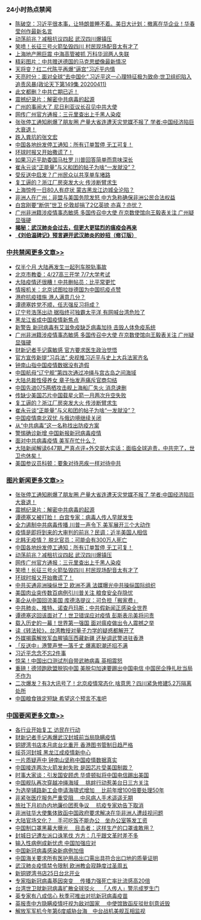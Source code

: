 <div class="catlist">
<h3>24小时热点禁闻</h3>
<ul>
<li><a href="https://github.com/fqnews/bnews/blob/master/cbnews/20200412/1310620.md">陈破空：习近平很本事，让特朗普睡不着。美日大计划：撤离在华企业！华春莹创作最新名言 </a></li>
<li><a href="https://github.com/fqnews/bnews/blob/master/topimagenews/20200412/1310676.md">动荡前兆？减租抗议四起 武汉四川爆镇压</a></li>
<li><a href="https://github.com/fqnews/bnews/blob/master/topimagenews/20200412/1310674.md">笑喷！长征三号火箭坠毁四川 村民现场配音太有才了</a></li>
<li><a href="https://github.com/fqnews/bnews/blob/master/cnnews/20200412/1311112.md">上海地产圈巨震 中海高管被抓 万科华润两人失联</a></li>
<li><a href="https://github.com/fqnews/bnews/blob/master/cbnews/20200412/1310623.md">精彩图片：中共赠送德国的马克思塑像最新情况</a></li>
<li><a href="https://github.com/fqnews/bnews/blob/master/comments/20200412/1310855.md">天将变？红二代陈平再爆“逼宫”习近平内情</a></li>
<li><a href="https://github.com/fqnews/bnews/blob/master/cbnews/20200412/1310618.md">天亮时分：面对全球“去中国化”,习近平这一心理特征极为致命;世卫组织陷入追责风暴(政论天下第149集 20200411) </a></li>
<li><a href="https://github.com/fqnews/bnews/blob/master/finance/20200412/1310713.md">此文都删？中共亡期已近！</a></li>
<li><a href="https://github.com/fqnews/bnews/blob/master/comments/20200412/1310987.md">震撼纪录片：解密中共病毒的起源</a></li>
<li><a href="https://github.com/fqnews/bnews/blob/master/cbnews/20200412/1310690.md">广州的事闹大了 尼日利亚议长召见中共大使</a></li>
<li><a href="https://github.com/fqnews/bnews/blob/master/topimagenews/20200412/1310675.md">网传广州官方通报：三元里查出上千黑人染疫</a></li>
<li><a href="https://github.com/fqnews/bnews/blob/master/topimagenews/20200412/1311156.md">张张停工通知刷爆了朋友圈 产量大省连遭天灾党媒不报了 学者:中国经济陷巨大衰退！</a></li>
<li><a href="https://github.com/fqnews/bnews/blob/master/ssgc/20200412/1311149.md">跌入粪坑的张文宏</a></li>
<li><a href="https://github.com/fqnews/bnews/blob/master/topimagenews/20200412/1311004.md">中国各地纷发停工通知：所有订单暂停 无工可复！</a></li>
<li><a href="https://github.com/fqnews/bnews/blob/master/topimagenews/20200412/1310673.md">环球时报又开始撒谎了！</a></li>
<li><a href="https://github.com/fqnews/bnews/blob/master/cbnews/20200412/1310689.md">如果习近平助委国马杜罗 川普回答简单而意味深长</a></li>
<li><a href="https://github.com/fqnews/bnews/blob/master/cbnews/20200412/1311092.md">崔永元谈“正能量”与义和团的帖子为啥“一发就没”？</a></li>
<li><a href="https://github.com/fqnews/bnews/blob/master/cbnews/20200412/1310968.md">受反送中启发？广州民众以共享单车堵路</a></li>
<li><a href="https://github.com/fqnews/bnews/blob/master/cbnews/20200412/1311095.md">复工逼的？浙江厂房突发大火 传涉断臂求生</a></li>
<li><a href="https://github.com/fqnews/bnews/blob/master/cbnews/20200412/1310990.md">上海惊传一日80人有症状 蒙古黑龙江边城全沦陷？</a></li>
<li><a href="https://github.com/fqnews/bnews/blob/master/worldnews/usa/20200412/1310652.md">非洲人在广州：非盟与美国务院发怒 中方急称确保非洲公民合法权益</a></li>
<li><a href="https://github.com/fqnews/bnews/blob/master/worldnews/20200412/1311021.md">白宫刚要“断供”世卫 伦敦却捐了2亿英镑 亦喜？亦忧？</a></li>
<li><a href="https://github.com/fqnews/bnews/blob/master/cbnews/20200412/1311166.md">广州非洲籍涉疫情事态敏感 多国传召中大使 在京数使馆向王毅表关注 广州疑显强硬</a></li>
<li><b><a href="https://github.com/fqnews/bnews/blob/master/comments/20200211/1275071.md" target="_blank">揭秘：武汉肺炎会过去，但更大更猛烈的瘟疫会再来</a></b></li>
<li><b><a href="https://github.com/fqnews/bnews/blob/master/comments/20200207/1272816.md" target="_blank">《刘伯温碑记》预言避开武汉肺炎的妙招（修订版）</a></b></li>
</ul>
</div>

<div class="catlist">
<h3><a href="https://github.com/fqnews/bnews/blob/master/cbnews/" target="_blank">中共禁闻</a><span><a href="https://github.com/fqnews/bnews/blob/master/cbnews/" target="_blank" rel="nofollow">更多文章>></a></span></h3>
<ul>
<li><a href="https://github.com/fqnews/bnews/blob/master/cbnews/20200413/1311253.md" target="_blank">仅半个月 大陆再发生一起列车脱轨事故</a></li>
<li><a href="https://github.com/fqnews/bnews/blob/master/cbnews/20200413/1311231.md" target="_blank">北京市教委：4/27高三开学 7/7大学考试</a></li>
<li><a href="https://github.com/fqnews/bnews/blob/master/cbnews/20200413/1311224.md" target="_blank">大陆疫情还很糟！中共删帖员：比平常更忙</a></li>
<li><a href="https://github.com/fqnews/bnews/blob/master/cbnews/20200413/1311194.md" target="_blank">情报机关：北京试图拉拢德国为中国抗疫点赞</a></li>
<li><a href="https://github.com/fqnews/bnews/blob/master/cbnews/20200412/1311186.md" target="_blank">港府抗疫措施 港人满意几分？</a></li>
<li><a href="https://github.com/fqnews/bnews/blob/master/cbnews/20200412/1311180.md" target="_blank">谭德塞姓党不顺，任志强反习将成？</a></li>
<li><a href="https://github.com/fqnews/bnews/blob/master/cbnews/20200412/1311177.md" target="_blank">辽宁号浩荡出动 据指终可独霸太平洋 有网喊台湾危险了</a></li>
<li><a href="https://github.com/fqnews/bnews/blob/master/cbnews/20200412/1311171.md" target="_blank">黑龙江省成中国疫情新焦点</a></li>
<li><a href="https://github.com/fqnews/bnews/blob/master/cbnews/20200412/1311167.md" target="_blank">新警告 新冠病毒有艾滋免疫缺乏病毒加持 击毁人体免疫系统</a></li>
<li><a href="https://github.com/fqnews/bnews/blob/master/cbnews/20200412/1311166.md" target="_blank">广州非洲籍涉疫情事态敏感 多国传召中大使 在京数使馆向王毅表关注 广州疑显强硬</a></li>
<li><a href="https://github.com/fqnews/bnews/blob/master/cbnews/20200412/1311160.md" target="_blank">财新记者手记露敏感 官方要求医生政治觉悟</a></li>
<li><a href="https://github.com/fqnews/bnews/blob/master/cbnews/20200412/1311155.md" target="_blank">官方宣传新提“习兵法” 央视推习近平与史上大兵法家齐名</a></li>
<li><a href="https://github.com/fqnews/bnews/blob/master/cbnews/20200412/1311146.md" target="_blank">钟南山指中国疫情数据没有造假</a></li>
<li><a href="https://github.com/fqnews/bnews/blob/master/cbnews/20200412/1311134.md" target="_blank">中国航母“辽宁舰”第四次通过冲绳与宫古岛之间海域</a></li>
<li><a href="https://github.com/fqnews/bnews/blob/master/cbnews/20200412/1311106.md" target="_blank">大陆总裁性侵养女 章子怡发声痛斥官商勾结</a></li>
<li><a href="https://github.com/fqnews/bnews/blob/master/cbnews/20200412/1311099.md" target="_blank">中国先进075两栖攻击舰上海船厂失火 消息速删</a></li>
<li><a href="https://github.com/fqnews/bnews/blob/master/cbnews/20200412/1311098.md" target="_blank">传缺少美国芯片中国载星火箭一月两次升空失败</a></li>
<li><a href="https://github.com/fqnews/bnews/blob/master/cbnews/20200412/1311095.md" target="_blank">复工逼的？浙江厂房突发大火 传涉断臂求生</a></li>
<li><a href="https://github.com/fqnews/bnews/blob/master/cbnews/20200412/1311092.md" target="_blank">崔永元谈“正能量”与义和团的帖子为啥“一发就没”？</a></li>
<li><a href="https://github.com/fqnews/bnews/blob/master/cbnews/20200412/1311091.md" target="_blank">中国疫情南北双忧 与俄边境继续关闭</a></li>
<li><a href="https://github.com/fqnews/bnews/blob/master/comments/20200412/1311062.md" target="_blank">从“中共病毒”这一名称找出防疫方案</a></li>
<li><a href="https://github.com/fqnews/bnews/blob/master/cbnews/20200412/1311090.md" target="_blank">警惕确诊新增 中国新报新冠病毒疫情</a></li>
<li><a href="https://github.com/fqnews/bnews/blob/master/cbnews/20200412/1311088.md" target="_blank">面对中共病毒疫情 美军在忙什么？</a></li>
<li><a href="https://github.com/fqnews/bnews/blob/master/cbnews/20200412/1311040.md" target="_blank">大陆新闻解读647期_严真点评+外交部大实话：面临全球追责，中共完了，世卫也休矣！</a></li>
<li><a href="https://github.com/fqnews/bnews/blob/master/cbnews/20200412/1311034.md" target="_blank">美国参议员科顿：要象对待恶疾一样对待中共</a></li>

</ul>
</div>
<div class="catlist">
<h3><a href="https://github.com/fqnews/bnews/blob/master/topimagenews/" target="_blank">图片新闻</a><span><a href="https://github.com/fqnews/bnews/blob/master/topimagenews/" target="_blank" rel="nofollow">更多文章>></a></span></h3>
<ul>
<li><a href="https://github.com/fqnews/bnews/blob/master/topimagenews/20200412/1311156.md" target="_blank">张张停工通知刷爆了朋友圈 产量大省连遭天灾党媒不报了 学者:中国经济陷巨大衰退！</a></li>
<li><a href="https://github.com/fqnews/bnews/blob/master/comments/20200412/1310987.md" target="_blank">震撼纪录片：解密中共病毒的起源</a></li>
<li><a href="https://github.com/fqnews/bnews/blob/master/topimagenews/20200412/1311028.md" target="_blank">谭德塞又被打脸！ 白宫专家：病毒人传人早就发生</a></li>
<li><a href="https://github.com/fqnews/bnews/blob/master/topimagenews/20200412/1311027.md" target="_blank">全力遏制中共病毒传播 川普一声令下 美军展开三个大动作</a></li>
<li><a href="https://github.com/fqnews/bnews/blob/master/topimagenews/20200412/1311026.md" target="_blank">疫情是即将到来的大审判的前兆？民调：近半美国人相信</a></li>
<li><a href="https://github.com/fqnews/bnews/blob/master/topimagenews/20200412/1311020.md" target="_blank">北韩无疫情？ 脱北官员：可能会有300万人死亡</a></li>
<li><a href="https://github.com/fqnews/bnews/blob/master/topimagenews/20200412/1311004.md" target="_blank">中国各地纷发停工通知：所有订单暂停 无工可复！</a></li>
<li><a href="https://github.com/fqnews/bnews/blob/master/topimagenews/20200412/1310676.md" target="_blank">动荡前兆？减租抗议四起 武汉四川爆镇压</a></li>
<li><a href="https://github.com/fqnews/bnews/blob/master/topimagenews/20200412/1310675.md" target="_blank">网传广州官方通报：三元里查出上千黑人染疫</a></li>
<li><a href="https://github.com/fqnews/bnews/blob/master/topimagenews/20200412/1310674.md" target="_blank">笑喷！长征三号火箭坠毁四川 村民现场配音太有才了</a></li>
<li><a href="https://github.com/fqnews/bnews/blob/master/topimagenews/20200412/1310673.md" target="_blank">环球时报又开始撒谎了！</a></li>
<li><a href="https://github.com/fqnews/bnews/blob/master/topimagenews/20200412/1310672.md" target="_blank">中共买通非洲操纵世卫 欧洲不满 法媒曝光中共操纵国际组织</a></li>
<li><a href="https://github.com/fqnews/bnews/blob/master/topimagenews/20200412/1310671.md" target="_blank">美国肉业突传数百病例引川普关注 粮食安全存隐忧</a></li>
<li><a href="https://github.com/fqnews/bnews/blob/master/topimagenews/20200412/1310670.md" target="_blank">美企从中国回流美国 库德洛提议：可负担「搬家费」</a></li>
<li><a href="https://github.com/fqnews/bnews/blob/master/topimagenews/20200411/1310562.md" target="_blank">中共肺炎、推特、诺查丹玛斯：中共假新闻正感染全世界</a></li>
<li><a href="https://github.com/fqnews/bnews/blob/master/topimagenews/20200411/1310561.md" target="_blank">谭德塞这回该面对了！世卫错误应对疫情 彭斯表示美将问责</a></li>
<li><a href="https://github.com/fqnews/bnews/blob/master/topimagenews/20200411/1310463.md" target="_blank">载入历史的一幕！世界第一强国 面对瘟疫做出令人震撼之举</a></li>
<li><a href="https://github.com/fqnews/bnews/blob/master/comments/20200411/1310189.md" target="_blank">读《转法轮》，台湾教授对量子力学的疑惑都解开了</a></li>
<li><a href="https://github.com/fqnews/bnews/blob/master/topimagenews/20200411/1310310.md" target="_blank">外媒揭露解放军血腥镇压西藏新疆 还秘调武警进驻香港</a></li>
<li><a href="https://github.com/fqnews/bnews/blob/master/topimagenews/20200411/1310296.md" target="_blank">「反送中」港警声誉一落千丈 爆离职潮还招不满</a></li>
<li><a href="https://github.com/fqnews/bnews/blob/master/topimagenews/20200411/1310206.md" target="_blank">习近平念念不忘2件事</a></li>
<li><a href="https://github.com/fqnews/bnews/blob/master/topimagenews/20200410/1310163.md" target="_blank">惊呆！中国出口测试剂自带武肺病毒 英相震怒</a></li>
<li><a href="https://github.com/fqnews/bnews/blob/master/topimagenews/20200410/1310133.md" target="_blank">重磅！德领跑欧盟脱钩中国 美脱勾加速要踢出中国电信 中国民企挣扎批当局不作为</a></li>
<li><a href="https://github.com/fqnews/bnews/blob/master/topimagenews/20200410/1310034.md" target="_blank">二次爆发？有3大讯号了！北京疫情常态化 啥意思？四川紧急修建5.2万隔离处所</a></li>
<li><a href="https://github.com/fqnews/bnews/blob/master/topimagenews/20200410/1309960.md" target="_blank">中国粮食铁定短缺 希望这个预言不准吧</a></li>

</ul>
</div>
<div class="catlist">
<h3><a href="https://github.com/fqnews/bnews/blob/master/headline/" target="_blank">中国要闻</a><span><a href="https://github.com/fqnews/bnews/blob/master/headline/" target="_blank" rel="nofollow">更多文章>></a></span></h3>
<ul>
<li><a href="https://github.com/fqnews/bnews/blob/master/headline/20200413/1311219.md" target="_blank">各行业开始复工 访民在行动</a></li>
<li><a href="https://github.com/fqnews/bnews/blob/master/headline/20200413/1311214.md" target="_blank">财新记者手记再爆武汉封城前当局隐瞒疫情</a></li>
<li><a href="https://github.com/fqnews/bnews/blob/master/headline/20200413/1311213.md" target="_blank">铜锣湾书店本月底台北重开 香港图书管制日趋严格</a></li>
<li><a href="https://github.com/fqnews/bnews/blob/master/headline/20200413/1311212.md" target="_blank">绥芬河封城 黑龙江成疫情新中心</a></li>
<li><a href="https://github.com/fqnews/bnews/blob/master/headline/20200413/1311190.md" target="_blank">一片质疑声中 钟南山坚称中国疫情数据真实</a></li>
<li><a href="https://github.com/fqnews/bnews/blob/master/headline/20200413/1311189.md" target="_blank">中国接连两次火箭发射失败 是因芯片受美国制裁？</a></li>
<li><a href="https://github.com/fqnews/bnews/blob/master/headline/20200412/1311185.md" target="_blank">时事大家谈：引发国安顾虑 华盛顿拟将中国电信踢出美国</a></li>
<li><a href="https://github.com/fqnews/bnews/blob/master/headline/20200412/1311170.md" target="_blank">中国舰队再次穿越冲绳海域　  挑衅行动惹美台日三方关注</a></li>
<li><a href="https://github.com/fqnews/bnews/blob/master/headline/20200412/1311169.md" target="_blank">为选举铺路新工会申请海啸式增加　  比前年增100倍要处理50年</a></li>
<li><a href="https://github.com/fqnews/bnews/blob/master/headline/20200412/1311162.md" target="_blank">非紧张医疗服务严重受阻　  中风病人手术遥遥无期</a></li>
<li><a href="https://github.com/fqnews/bnews/blob/master/headline/20200412/1311161.md" target="_blank">旅社下月初办内地廉价团惹争议　  抗疫专家劝告下取消</a></li>
<li><a href="https://github.com/fqnews/bnews/blob/master/headline/20200412/1311147.md" target="_blank">非洲驻华大使集体致函中国政府要求解决在华非洲人遭歧视问题</a></li>
<li><a href="https://github.com/fqnews/bnews/blob/master/headline/20200412/1311145.md" target="_blank">大陆官场文化？　手可吃饭不能办公　坐办公室等发工资</a></li>
<li><a href="https://github.com/fqnews/bnews/blob/master/headline/20200412/1311144.md" target="_blank">中国制口罩黑幕大曝光　  目击者：这样生产的口罩谁敢用？</a></li>
<li><a href="https://github.com/fqnews/bnews/blob/master/headline/20200412/1311143.md" target="_blank">封城日记遭左派口诛笔伐    方方：几乎跟文革时差不多</a></li>
<li><a href="https://github.com/fqnews/bnews/blob/master/headline/20200412/1311142.md" target="_blank">输入性病例成新忧虑 中国加强应对</a></li>
<li><a href="https://github.com/fqnews/bnews/blob/master/headline/20200412/1311030.md" target="_blank">中国新冠病毒感染新病例加倍</a></li>
<li><a href="https://github.com/fqnews/bnews/blob/master/headline/20200412/1310806.md" target="_blank">中国海关要求所有医护用品出口需出具符合出口地的质量证明</a></li>
<li><a href="https://github.com/fqnews/bnews/blob/master/headline/20200412/1310805.md" target="_blank">武汉肺炎疫情禁令限制   欧洲教会寂静度过圣周五</a></li>
<li><a href="https://github.com/fqnews/bnews/blob/master/headline/20200412/1310804.md" target="_blank">新铜锣湾书店25日台北开业</a></li>
<li><a href="https://github.com/fqnews/bnews/blob/master/headline/20200412/1310803.md" target="_blank">专家指新冠病毒基因突变　 传播力强死亡率比流感高20倍</a></li>
<li><a href="https://github.com/fqnews/bnews/blob/master/headline/20200412/1310802.md" target="_blank">台湾世卫就新冠病毒扩散全球驳火　 「人传人」警示成罗生门</a></li>
<li><a href="https://github.com/fqnews/bnews/blob/master/headline/20200412/1310801.md" target="_blank">英专家有八成信心  秋季可推出对抗新冠病毒疫苗</a></li>
<li><a href="https://github.com/fqnews/bnews/blob/master/headline/20200412/1310800.md" target="_blank">英报责中方隐瞒疫情吁视为敌对国家　 中使馆致函反驳批刻意诋毁</a></li>
<li><a href="https://github.com/fqnews/bnews/blob/master/headline/20200412/1310799.md" target="_blank">解放军军机今年第6度威胁台海　中台战机美舰互相监视</a></li>

</ul>
</div>